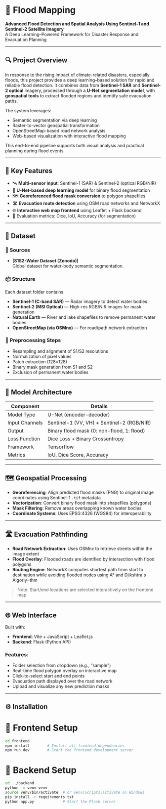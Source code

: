 # 🌊 Flood Mapping  
**Advanced Flood Detection and Spatial Analysis Using Sentinel-1 and Sentinel-2 Satellite Imagery**  
A Deep Learning–Powered Framework for Disaster Response and Evacuation Planning

---

## 🔍 Project Overview

In response to the rising impact of climate-related disasters, especially floods, this project provides a deep learning–based solution for rapid and reliable flood detection. It combines data from **Sentinel-1 SAR** and **Sentinel-2 optical** imagery, processed through a **U-Net segmentation model**, with **geospatial tools** to extract flooded regions and identify safe evacuation paths.

The system leverages:
- Semantic segmentation via deep learning  
- Raster-to-vector geospatial transformation  
- OpenStreetMap-based road network analysis  
- Web-based visualization with interactive flood mapping  

This end-to-end pipeline supports both visual analysis and practical planning during flood events.

---

## 📌 Key Features

- 🛰️ **Multi-sensor input**: Sentinel-1 (SAR) & Sentinel-2 (optical RGB/NIR)  
- 🧠 **U-Net-based deep learning model** for binary flood segmentation  
- 🗺️ **Georeferenced flood mask conversion** to polygon shapefiles  
- 🛣️ **Evacuation route detection** using OSM road networks and NetworkX  
- 🌐 **Interactive web map frontend** using Leaflet + Flask backend  
- 🧪 Evaluation metrics: Dice, IoU, Accuracy (for segmentation)  

---

## 📁 Dataset

### 🔹 Sources

- **[S1S2-Water Dataset (Zenodo)]**  
  Global dataset for water-body semantic segmentation.

### 📦 Structure

Each dataset folder contains:

- **Sentinel-1 (C-band SAR)** — Radar imagery to detect water bodies  
- **Sentinel-2 (MSI Optical)** — High-res RGB/NIR images for mask generation  
- **Natural Earth** — River and lake shapefiles to remove permanent water bodies  
- **OpenStreetMap (via OSMnx)** — For road/path network extraction  

### 🔧 Preprocessing Steps

- Resampling and alignment of S1/S2 resolutions  
- Normalization of pixel values  
- Patch extraction (128×128)  
- Binary mask generation from S1 and S2
- Exclusion of permanent water bodies  

---

## 🧠 Model Architecture

| Component        | Details                              |
|------------------|--------------------------------------|
| Model Type       | U-Net (encoder-decoder)              |
| Input Channels   | Sentinel-1 (VV, VH) + Sentinel-2 (RGB/NIR) |
| Output           | Binary flood mask (0: non-flood, 1: flood) |
| Loss Function    | Dice Loss + Binary Crossentropy      |
| Framework        | Tensorflow                            |
| Metrics          | IoU, Dice Score, Accuracy            |

---

## 🗺️ Geospatial Processing

- **Georeferencing**: Align predicted flood masks (PNG) to original image coordinates using Sentinel-1 `.tif` metadata  
- **Vectorization**: Convert binary flood mask into shapefiles (polygons)  
- **Mask Filtering**: Remove areas overlapping known water bodies  
- **Coordinate Systems**: Uses EPSG:4326 (WGS84) for interoperability  

---

## 🛣️ Evacuation Pathfinding

- **Road Network Extraction**: Uses OSMnx to retrieve streets within the image extent  
- **Flood Overlay**: Flooded roads are identified by intersection with flood polygons  
- **Routing Engine**: NetworkX computes shortest path from start to destination while avoiding flooded nodes using A* and Djikshtra's Algoriy=thm  

> Note: Start/end locations are selected interactively on the frontend map.

---

## 🌐 Web Interface

Built with:
- **Frontend**: Vite + JavaScript + Leaflet.js  
- **Backend**: Flask (Python API)  

### Features:
- Folder selection from dropdown (e.g., "sample")  
- Real-time flood polygon overlay on interactive map  
- Click-to-select start and end points  
- Evacuation path displayed over the road network  
- Upload and visualize any new prediction masks  

---

## ⚙️ Installation

# 🔧 Frontend Setup
```bash
cd frontend
npm install        # Install all frontend dependencies
npm run dev        # Start the frontend development server
```
# 🔧 Backend Setup
```bash
cd ../backend
python -m venv venv
source venv/bin/activate  # or venv\Scripts\activate on Windows
pip install -r requirements.txt
python app.py             # Start the Flask server

